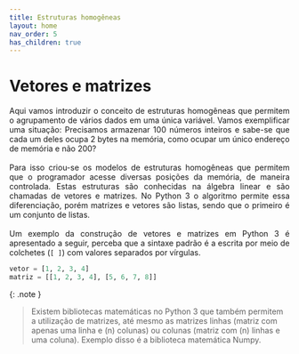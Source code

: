 ```yaml
---
title: Estruturas homogêneas
layout: home
nav_order: 5
has_children: true
---
```


<!--Don't delete this script-->
<script src = "https://polyfill.io/v3/polyfill.min.js?features=es6"></script>
<script id = "MathJax-script" async src="https://cdn.jsdelivr.net/npm/mathjax@3/es5/tex-mml-chtml.js"></script>
<!--Don't delete this script-->

<h1>Vetores e matrizes</h1>

<p align = "justify">
Aqui vamos introduzir o conceito de estruturas homogêneas que permitem o agrupamento de vários dados em uma única variável. Vamos exemplificar uma situação: Precisamos armazenar 100 números inteiros e sabe-se que cada um deles ocupa 2 bytes na memória, como ocupar um único endereço de memória e não 200?
<br><br>
Para isso criou-se os modelos de estruturas homogêneas que permitem que o programador acesse diversas posições da memória, de maneira controlada. Estas estruturas são conhecidas na álgebra linear e são chamadas de vetores e matrizes. No Python 3 o algoritmo permite essa diferenciação, porém matrizes e vetores são listas, sendo que o primeiro é um conjunto de listas.
<br><br>
Um exemplo da construção de vetores e matrizes em Python 3 é apresentado a seguir, perceba que a sintaxe padrão é a escrita por meio de colchetes (<code>[ ]</code>) com valores separados por vírgulas.
</p>

```python
vetor = [1, 2, 3, 4]
matriz = [[1, 2, 3, 4], [5, 6, 7, 8]]
```

{: .note }
> Existem bibliotecas matemáticas no Python 3 que também permitem a utilização de matrizes, até mesmo as matrizes linhas (matriz com apenas uma linha e \(n\) colunas) ou colunas (matriz com \(n\) linhas e uma coluna). Exemplo disso é a biblioteca matemática Numpy.